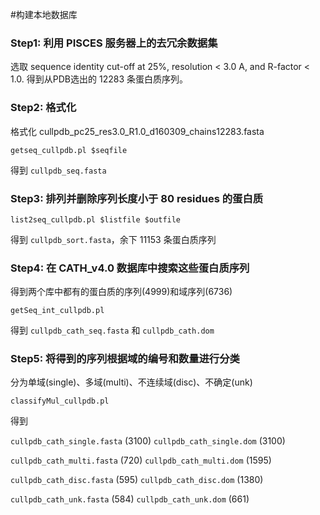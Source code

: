 #构建本地数据库
### Step1: 利用 PISCES 服务器上的去冗余数据集
选取 sequence identity cut-off at 25%, resolution < 3.0 A, and R-factor < 1.0. 得到从PDB选出的 12283 条蛋白质序列。

### Step2: 格式化
格式化 cullpdb_pc25_res3.0_R1.0_d160309_chains12283.fasta
	
	getseq_cullpdb.pl $seqfile
	
得到 `cullpdb_seq.fasta`

### Step3: 排列并删除序列长度小于 80 residues 的蛋白质
	list2seq_cullpdb.pl $listfile $outfile
得到 `cullpdb_sort.fasta`，余下 11153 条蛋白质序列

### Step4: 在 CATH_v4.0 数据库中搜索这些蛋白质序列
得到两个库中都有的蛋白质的序列(4999)和域序列(6736)

	getSeq_int_cullpdb.pl
   得到 `cullpdb_cath_seq.fasta` 和 `cullpdb_cath.dom`

### Step5: 将得到的序列根据域的编号和数量进行分类
分为单域(single)、多域(multi)、不连续域(disc)、不确定(unk)

	classifyMul_cullpdb.pl
得到 

`cullpdb_cath_single.fasta` (3100)	`cullpdb_cath_single.dom` (3100)
   
`cullpdb_cath_multi.fasta`  (720)	`cullpdb_cath_multi.dom`  (1595)
	
`cullpdb_cath_disc.fasta`   (595)	`cullpdb_cath_disc.dom`	 (1380)

`cullpdb_cath_unk.fasta`	   (584)	`cullpdb_cath_unk.dom`	  (661)